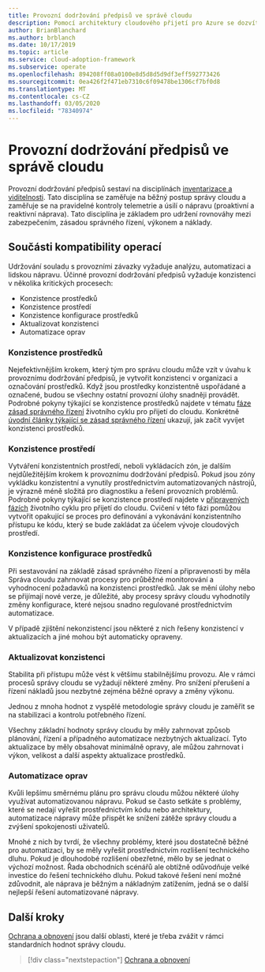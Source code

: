 ```yaml
---
title: Provozní dodržování předpisů ve správě cloudu
description: Pomocí architektury cloudového přijetí pro Azure se dozvíte, jak zajistit dodržování provozních závazků.
author: BrianBlanchard
ms.author: brblanch
ms.date: 10/17/2019
ms.topic: article
ms.service: cloud-adoption-framework
ms.subservice: operate
ms.openlocfilehash: 894208ff08a0100e8d5d8d5d9df3eff592773426
ms.sourcegitcommit: 0ea426f2f471eb7310c6f09478be1306cf7bf0d8
ms.translationtype: MT
ms.contentlocale: cs-CZ
ms.lasthandoff: 03/05/2020
ms.locfileid: "78340974"
---
```

# <a name="operational-compliance-in-cloud-management"></a>Provozní dodržování předpisů ve správě cloudu

Provozní dodržování předpisů sestaví na disciplínách [inventarizace a viditelnosti](./inventory.md). Tato disciplína se zaměřuje na běžný postup správy cloudu a zaměřuje se na pravidelné kontroly telemetrie a úsilí o nápravu (proaktivní a reaktivní náprava). Tato disciplína je základem pro udržení rovnováhy mezi zabezpečením, zásadou správného řízení, výkonem a náklady.

## <a name="components-of-operations-compliance"></a>Součásti kompatibility operací

Udržování souladu s provozními závazky vyžaduje analýzu, automatizaci a lidskou nápravu. Účinné provozní dodržování předpisů vyžaduje konzistenci v několika kritických procesech:

- Konzistence prostředků
- Konzistence prostředí
- Konzistence konfigurace prostředků
- Aktualizovat konzistenci
- Automatizace oprav

### <a name="resource-consistency"></a>Konzistence prostředků

Nejefektivnějším krokem, který tým pro správu cloudu může vzít v úvahu k provoznímu dodržování předpisů, je vytvořit konzistenci v organizaci a označování prostředků. Když jsou prostředky konzistentně uspořádané a označené, budou se všechny ostatní provozní úlohy snadněji provádět. Podrobné pokyny týkající se konzistence prostředků najdete v tématu [fáze zásad správného řízení](../../govern/index.md) životního cyklu pro přijetí do cloudu. Konkrétně [úvodní články týkající se zásad správného řízení](../../govern/initial-foundation.md) ukazují, jak začít vyvíjet konzistenci prostředků.

### <a name="environment-consistency"></a>Konzistence prostředí

Vytváření konzistentních prostředí, neboli vykládacích zón, je dalším nejdůležitějším krokem k provoznímu dodržování předpisů. Pokud jsou zóny vykládku konzistentní a vynutily prostřednictvím automatizovaných nástrojů, je výrazně méně složitá pro diagnostiku a řešení provozních problémů. Podrobné pokyny týkající se konzistence prostředí najdete v [připravených fázích](../../ready/index.md) životního cyklu pro přijetí do cloudu. Cvičení v této fázi pomůžou vytvořit opakující se proces pro definování a vykonávání konzistentního přístupu ke kódu, který se bude zakládat za účelem vývoje cloudových prostředí.

### <a name="resource-configuration-consistency"></a>Konzistence konfigurace prostředků

Při sestavování na základě zásad správného řízení a připravenosti by měla Správa cloudu zahrnovat procesy pro průběžné monitorování a vyhodnocení požadavků na konzistenci prostředků. Jak se mění úlohy nebo se přijímají nové verze, je důležité, aby procesy správy cloudu vyhodnotily změny konfigurace, které nejsou snadno regulované prostřednictvím automatizace.

V případě zjištění nekonzistencí jsou některé z nich řešeny konzistencí v aktualizacích a jiné mohou být automaticky opraveny.

### <a name="update-consistency"></a>Aktualizovat konzistenci

Stabilita při přístupu může vést k většímu stabilnějšímu provozu. Ale v rámci procesů správy cloudu se vyžadují některé změny. Pro snížení přerušení a řízení nákladů jsou nezbytné zejména běžné opravy a změny výkonu.

Jednou z mnoha hodnot z vyspělé metodologie správy cloudu je zaměřit se na stabilizaci a kontrolu potřebného řízení.

Všechny základní hodnoty správy cloudu by měly zahrnovat způsob plánování, řízení a případného automatizace nezbytných aktualizací. Tyto aktualizace by měly obsahovat minimálně opravy, ale můžou zahrnovat i výkon, velikost a další aspekty aktualizace prostředků.

### <a name="remediation-automation"></a>Automatizace oprav

Kvůli lepšímu směrnému plánu pro správu cloudu můžou některé úlohy využívat automatizovanou nápravu. Pokud se často setkáte s problémy, které se nedají vyřešit prostřednictvím kódu nebo architektury, automatizace nápravy může přispět ke snížení zátěže správy cloudu a zvýšení spokojenosti uživatelů.

Mnohé z nich by tvrdí, že všechny problémy, které jsou dostatečně běžné pro automatizaci, by se měly vyřešit prostřednictvím rozlišení technického dluhu. Pokud je dlouhodobé rozlišení obezřetné, mělo by se jednat o výchozí možnost. Řada obchodních scénářů ale obtížně odůvodňuje velké investice do řešení technického dluhu. Pokud takové řešení není možné zdůvodnit, ale náprava je běžným a nákladným zatížením, jedná se o další nejlepší řešení automatizované nápravy.

## <a name="next-steps"></a>Další kroky

[Ochrana a obnovení](./protect.md) jsou další oblasti, které je třeba zvážit v rámci standardních hodnot správy cloudu.

> [!div class="nextstepaction"]
> [Ochrana a obnovení](./protect.md)
